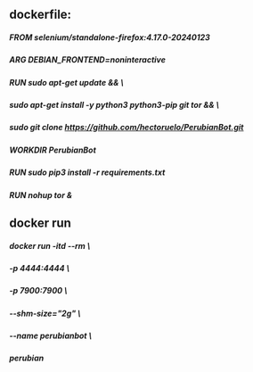 ## dockerfile:

##### FROM selenium/standalone-firefox:4.17.0-20240123
##### ARG DEBIAN_FRONTEND=noninteractive
##### RUN sudo apt-get update && \
#####     sudo apt-get install -y python3 python3-pip git tor && \
#####     sudo git clone https://github.com/hectoruelo/PerubianBot.git
##### WORKDIR PerubianBot
##### RUN sudo pip3 install -r requirements.txt 
##### RUN nohup tor & 

## docker run
##### docker run -itd --rm \
##### -p 4444:4444 \
##### -p 7900:7900 \
##### --shm-size="2g" \
##### --name perubianbot \
##### perubian
